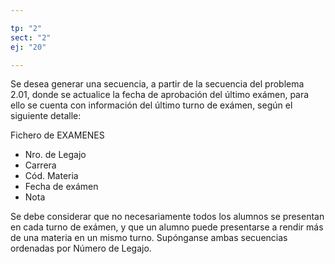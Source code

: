 ```yaml
---

tp: "2"
sect: "2"
ej: "20"

---
```


Se desea generar una secuencia, a partir de la secuencia del problema 2.01, donde se actualice la fecha de aprobación del último exámen, para ello se cuenta con información del último turno de exámen, según el siguiente detalle:


Fichero de EXAMENES
<ul class='fileul'>
	<li>Nro. de Legajo
	<li>Carrera
	<li>Cód. Materia
	<li>Fecha de exámen
	<li>Nota
</ul>


Se debe considerar que no necesariamente todos los alumnos se presentan en cada turno de exámen, y que un alumno puede presentarse a rendir más de una materia en un mismo turno. Supónganse ambas secuencias ordenadas por Número de Legajo.

